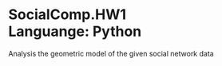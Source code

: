 SocialComp.HW1  
Languange: Python
==============

Analysis the geometric model of the given social network data
